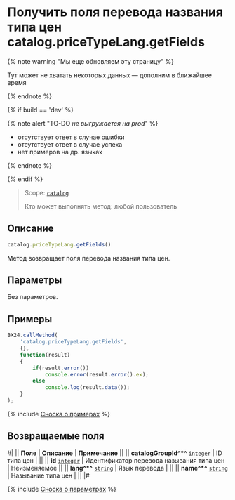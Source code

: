 # Получить поля перевода названия типа цен catalog.priceTypeLang.getFields

{% note warning "Мы еще обновляем эту страницу" %}

Тут может не хватать некоторых данных — дополним в ближайшее время

{% endnote %}

{% if build == 'dev' %}

{% note alert "TO-DO _не выгружается на prod_" %}

- отсутствует ответ в случае ошибки
- отсутствует ответ в случае успеха
- нет примеров на др. языках
  
{% endnote %}

{% endif %}

> Scope: [`catalog`](../../scopes/permissions.md)
>
> Кто может выполнять метод: любой пользователь

## Описание

```js
catalog.priceTypeLang.getFields()
```

Метод возвращает поля перевода названия типа цен.

## Параметры

Без параметров.

## Примеры

```javascript
BX24.callMethod(
    'catalog.priceTypeLang.getFields',
    {},
    function(result)
    {
        if(result.error())
            console.error(result.error().ex);
        else
            console.log(result.data());
    }
);
```
{% include [Сноска о примерах](../../../_includes/examples.md) %}

## Возвращаемые поля

#|
|| **Поле** | **Описание** | **Примечание** ||
|| **catalogGroupId^*^** 
[`integer`](../../data-types.md) | ID типа цен |  ||
|| **id**
[`integer`](../../data-types.md) | Идентификатор перевода называния типа цен | Неизменяемое ||
|| **lang^*^**
[`string`](../../data-types.md) | Язык перевода |  ||
|| **name^*^**
[`string`](../../data-types.md) | Называние типа цен |  ||
|#

{% include [Сноска о параметрах](../../../_includes/required.md) %}